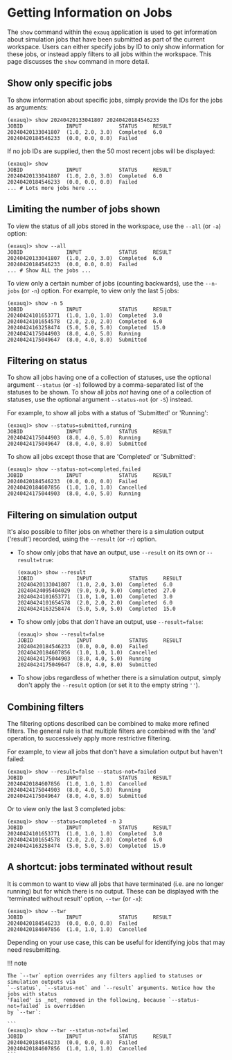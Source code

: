 # Getting Information on Jobs

The `show` command within the `exauq` application is used to get information about
simulation jobs that have been submitted as part of the current workspace. Users can
either specify jobs by ID to only show information for these jobs, or instead apply
filters to all jobs within the workspace. This page discusses the `show` command in more
detail.

## Show only specific jobs

To show information about specific jobs, simply provide the IDs for the jobs as arguments:

```
(exauq)> show 20240420133041807 20240420184546233
JOBID              INPUT            STATUS     RESULT
20240420133041807  (1.0, 2.0, 3.0)  Completed  6.0   
20240420184546233  (0.0, 0.0, 0.0)  Failed           
```

If no job IDs are supplied, then the 50 most recent jobs will be displayed:

```
(exauq)> show
JOBID              INPUT            STATUS     RESULT
20240420133041807  (1.0, 2.0, 3.0)  Completed  6.0   
20240420184546233  (0.0, 0.0, 0.0)  Failed
... # Lots more jobs here ...

```

## Limiting the number of jobs shown

To view the status of all jobs stored in the workspace, use the `--all` (or `-a`) option:

```
(exauq)> show --all
JOBID              INPUT            STATUS     RESULT
20240420133041807  (1.0, 2.0, 3.0)  Completed  6.0   
20240420184546233  (0.0, 0.0, 0.0)  Failed
... # Show ALL the jobs ...

```

To view only a certain number of jobs (counting backwards), use the `--n-jobs` (or `-n`)
option. For example, to view only the last 5 jobs:

```
(exauq)> show -n 5
JOBID              INPUT            STATUS     RESULT
20240424101653771  (1.0, 1.0, 1.0)  Completed  3.0   
20240424101654578  (2.0, 2.0, 2.0)  Completed  6.0   
20240424163258474  (5.0, 5.0, 5.0)  Completed  15.0  
20240424175044903  (8.0, 4.0, 5.0)  Running          
20240424175049647  (8.0, 4.0, 8.0)  Submitted          

```

## Filtering on status

To show all jobs having one of a collection of statuses, use the optional argument
`--status` (or `-s`) followed by a comma-separated list of the statuses to be shown. To
show all jobs _not_ having one of a collection of statuses, use the optional argument
`--status-not` (or `-S`) instead.

For example, to show all jobs with a status of 'Submitted' or 'Running':

``` console
(exauq)> show --status=submitted,running
JOBID              INPUT            STATUS     RESULT
20240424175044903  (8.0, 4.0, 5.0)  Running          
20240424175049647  (8.0, 4.0, 8.0)  Submitted        
```

To show all jobs except those that are 'Completed' or 'Submitted':

``` console
(exauq)> show --status-not=completed,failed
JOBID              INPUT            STATUS     RESULT
20240420184546233  (0.0, 0.0, 0.0)  Failed           
20240420184607856  (1.0, 1.0, 1.0)  Cancelled        
20240424175044903  (8.0, 4.0, 5.0)  Running          
```

## Filtering on simulation output

It's also possible to filter jobs on whether there is a simulation output ('result')
recorded, using the `--result` (or `-r`) option.

* To show only jobs that have an output, use `--result` on its own or `--result=true`:
  
  ```
  (exauq)> show --result
  JOBID              INPUT            STATUS     RESULT
  20240420133041807  (1.0, 2.0, 3.0)  Completed  6.0   
  20240424095404029  (9.0, 9.0, 9.0)  Completed  27.0  
  20240424101653771  (1.0, 1.0, 1.0)  Completed  3.0   
  20240424101654578  (2.0, 2.0, 2.0)  Completed  6.0   
  20240424163258474  (5.0, 5.0, 5.0)  Completed  15.0  
  ```

* To show only jobs that _don't_ have an output, use `--result=false`:
  
  ```
  (exauq)> show --result=false
  JOBID              INPUT            STATUS     RESULT
  20240420184546233  (0.0, 0.0, 0.0)  Failed           
  20240420184607856  (1.0, 1.0, 1.0)  Cancelled        
  20240424175044903  (8.0, 4.0, 5.0)  Running          
  20240424175049647  (8.0, 4.0, 8.0)  Submitted      
  ```

* To show jobs regardless of whether there is a simulation output, simply don't apply the
  `--result` option (or set it to the empty string `''`).

## Combining filters

The filtering options described can be combined to make more refined filters. The general
rule is that multiple filters are combined with the 'and' operation, to successively apply
more restrictive filtering.

For example, to view all jobs that don't have a simulation output but haven't failed:

```
(exauq)> show --result=false --status-not=failed
JOBID              INPUT            STATUS     RESULT
20240420184607856  (1.0, 1.0, 1.0)  Cancelled        
20240424175044903  (8.0, 4.0, 5.0)  Running          
20240424175049647  (8.0, 4.0, 8.0)  Submitted      
```

Or to view only the last 3 completed jobs:

```
(exauq)> show --status=completed -n 3
JOBID              INPUT            STATUS     RESULT
20240424101653771  (1.0, 1.0, 1.0)  Completed  3.0   
20240424101654578  (2.0, 2.0, 2.0)  Completed  6.0   
20240424163258474  (5.0, 5.0, 5.0)  Completed  15.0  
```

## A shortcut: jobs terminated without result

It is common to want to view all jobs that have terminated (i.e. are no longer running)
but for which there is no output. These can be displayed with the 'terminated without
result' option, `--twr` (or `-x`):

```
(exauq)> show --twr
JOBID              INPUT            STATUS     RESULT
20240420184546233  (0.0, 0.0, 0.0)  Failed           
20240420184607856  (1.0, 1.0, 1.0)  Cancelled        
```

Depending on your use case, this can be useful for identifying jobs that may need
resubmitting.

!!! note

    The `--twr` option overrides any filters applied to statuses or simulation outputs via
    `--status`, `--status-not` and `--result` arguments. Notice how the jobs with status
    'Failed' is _not_ removed in the following, because `--status-not=failed` is overridden
    by `--twr`:

    ```
    (exauq)> show --twr --status-not=failed
    JOBID              INPUT            STATUS     RESULT
    20240420184546233  (0.0, 0.0, 0.0)  Failed           
    20240420184607856  (1.0, 1.0, 1.0)  Cancelled        
    ``` 